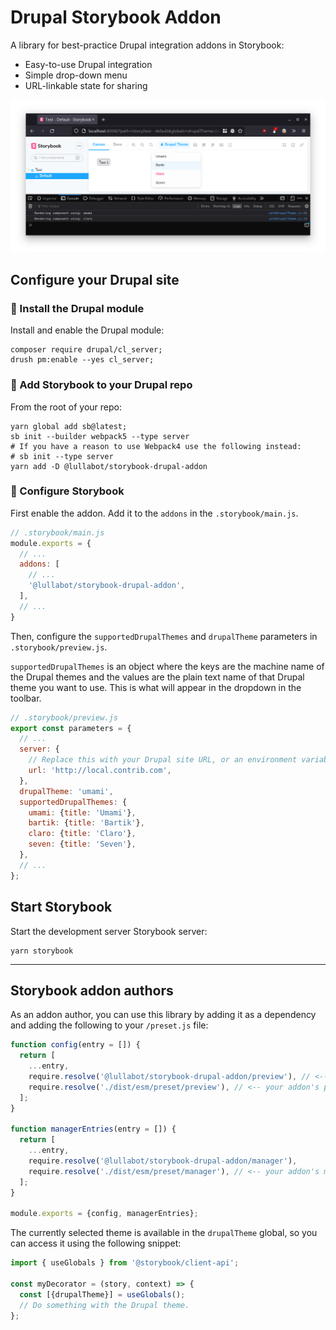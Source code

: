 # Drupal Storybook Addon

A library for best-practice Drupal integration addons in Storybook:

- Easy-to-use Drupal integration
- Simple drop-down menu
- URL-linkable state for sharing

![Screenshot](./assets/screenshot.png)

## Configure your Drupal site 

### 🌳 Install the Drupal module
Install and enable the Drupal module:

```console
composer require drupal/cl_server;
drush pm:enable --yes cl_server;
```

### 🌴 Add Storybook to your Drupal repo
From the root of your repo:

```console
yarn global add sb@latest;
sb init --builder webpack5 --type server
# If you have a reason to use Webpack4 use the following instead:
# sb init --type server
yarn add -D @lullabot/storybook-drupal-addon
```
### 🌵 Configure Storybook
First enable the addon. Add it to the `addons` in the `.storybook/main.js`.

```javascript
// .storybook/main.js
module.exports = {
  // ...
  addons: [
    // ...
    '@lullabot/storybook-drupal-addon',
  ],
  // ...
}
```
Then, configure the `supportedDrupalThemes` and `drupalTheme` parameters in `.storybook/preview.js`.

`supportedDrupalThemes` is an object where the keys are the machine name of the Drupal themes and the values are the plain text name of that Drupal theme you want to use. This is what will appear in the dropdown in the toolbar.

```javascript
// .storybook/preview.js
export const parameters = {
  // ...
  server: {
    // Replace this with your Drupal site URL, or an environment variable.
    url: 'http://local.contrib.com',
  },
  drupalTheme: 'umami',
  supportedDrupalThemes: {
    umami: {title: 'Umami'},
    bartik: {title: 'Bartik'},
    claro: {title: 'Claro'},
    seven: {title: 'Seven'},
  },
  // ...
};
```

## Start Storybook
Start the development server Storybook server:

```console
yarn storybook
```
---
## Storybook addon authors

As an addon author, you can use this library by adding it as a dependency and adding the following to your `/preset.js` file:

```js
function config(entry = []) {
  return [
    ...entry,
    require.resolve('@lullabot/storybook-drupal-addon/preview'), // <-- library's preview preset
    require.resolve('./dist/esm/preset/preview'), // <-- your addon's preview preset (if present)
  ];
}

function managerEntries(entry = []) {
  return [
    ...entry,
    require.resolve('@lullabot/storybook-drupal-addon/manager'),
    require.resolve('./dist/esm/preset/manager'), // <-- your addon's manager (if present)
  ];
}

module.exports = {config, managerEntries};
```

The currently selected theme is available in the `drupalTheme` global, so you can access it using the following snippet:

```js
import { useGlobals } from '@storybook/client-api';

const myDecorator = (story, context) => {
  const [{drupalTheme}] = useGlobals();
  // Do something with the Drupal theme.
};
```
